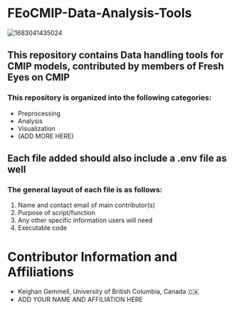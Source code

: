 # FEoCMIP-Data-Analysis-Tools
![1683041435024](https://github.com/KeighanG/FEoCMIP-Data-Analysis-Tools/assets/134096991/ad0ee6f8-2820-48ab-b4a4-18ac62516963)


## This repository contains Data handling tools for CMIP models, contributed by members of Fresh Eyes on CMIP

### This repository is organized into the following categories:
- Preprocessing
- Analysis
- Visualization
- (ADD MORE HERE)


## Each file added should also include a .env file as well

### The general layout of each file is as follows: 
1. Name and contact email of main contributor(s)
2. Purpose of script/function
3. Any other specific information users will need
4. Executable code


# Contributor Information and Affiliations
- Keighan Gemmell, University of British Columbia, Canada  🇨🇦
- ADD YOUR NAME AND AFFILIATION HERE 
